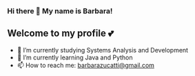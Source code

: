 ### Hi there 👋 My name is Barbara! 
## Welcome to my profile 💕

- 🔭 I’m currently studying Systems Analysis and Development
- 🌱 I’m currently learning Java and Python
- 📫 How to reach me: barbarazucatti@gmail.com
